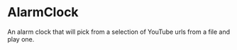 # AlarmClock
An alarm clock that will pick from a selection of YouTube urls from a file and play one.
